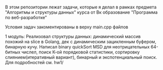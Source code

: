 В этом репозитории лежат задачи, которые я делал в рамках предмета "Алгоритмы и структуры данных" курса от Вк образование "Программа по веб-разработке"

Условия задач закоментированы в верху main.cpp файлов

1 модуль:
 Реализовал структуры данных: динамический массив похожий на slice в Golang, дек с динамическим зацикленным буфером, бинарную кучу. Написал binary quickSort MSD для неотрицательных 64-битных числел, поиск К-ой порядковой статистики, сортировку слиянием(итеративный вариант), бинарный и экспотенциальный поиск. Для подробностей см. hw1/